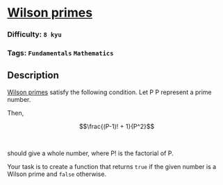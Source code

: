 # [Wilson primes](https://www.codewars.com/kata/55dc4520094bbaf50e0000cb)

### Difficulty: `8 kyu`

### Tags: `Fundamentals` `Mathematics`


## Description

[Wilson primes](https://en.wikipedia.org/wiki/Wilson_prime) satisfy the following condition. Let 
P
P represent a prime number.

Then,

```math
\frac{(P-1)! + 1}{P^2}
```
​
 
should give a whole number, where P! is the factorial of P.

Your task is to create a function that returns `true` if the given number is a Wilson prime and `false` otherwise.

